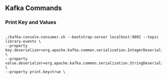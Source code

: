 

## Kafka Commands

### Print Key and Values

```aidl

./kafka-console-consumer.sh --bootstrap-server localhost:9092 --topic library-events \
--property key.deserializer=org.apache.kafka.common.serialization.IntegerDeserializer \
--property value.deserialzer=org.apache.kafka.common.serialization.StringDeserializer \
--property print.key=true \ 

```
